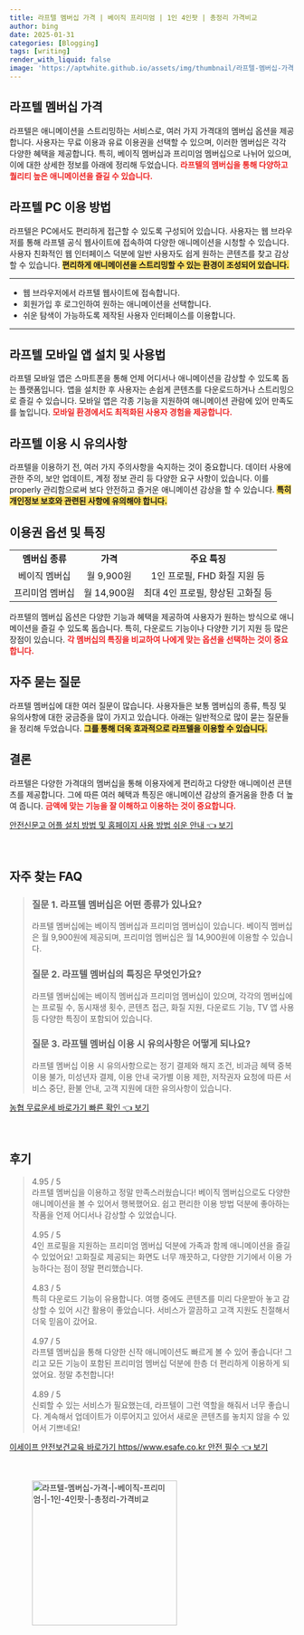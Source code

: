 ```yaml
---
title: 라프텔 멤버십 가격 | 베이직 프리미엄 | 1인 4인팟 | 총정리 가격비교
author: bing
date: 2025-01-31
categories: [Blogging]
tags: [writing]
render_with_liquid: false
image: 'https://aptwhite.github.io/assets/img/thumbnail/라프텔-멤버십-가격-|-베이직-프리미엄-|-1인-4인팟-|-총정리-가격비교.webp'
---
```



<h2 id='라프텔_멤버십_가격'>라프텔 멤버십 가격</h2>

<p>라프텔은 애니메이션을 스트리밍하는 서비스로, 여러 가지 가격대의 멤버십 옵션을 제공합니다. 사용자는 무료 이용과 유료 이용권을 선택할 수 있으며, 이러한 멤버십은 각각 다양한 혜택을 제공합니다. 특히, 베이직 멤버십과 프리미엄 멤버십으로 나뉘어 있으며, 이에 대한 상세한 정보를 아래에 정리해 두었습니다. <b><span style="color: #ee2323;">라프텔의 멤버십을 통해 다양하고 퀄리티 높은 애니메이션을 즐길 수 있습니다.</span></b></p>

<h2 id='라프텔_PC_이용_방법'>라프텔 PC 이용 방법</h2>

<p>라프텔은 PC에서도 편리하게 접근할 수 있도록 구성되어 있습니다. 사용자는 웹 브라우저를 통해 라프텔 공식 웹사이트에 접속하여 다양한 애니메이션을 시청할 수 있습니다. 사용자 친화적인 웹 인터페이스 덕분에 일반 사용자도 쉽게 원하는 콘텐츠를 찾고 감상할 수 있습니다. <b><span style="background-color: #ffe066;">편리하게 애니메이션을 스트리밍할 수 있는 환경이 조성되어 있습니다.</span></b></p>

<hr />

<ul>
    <li>웹 브라우저에서 라프텔 웹사이트에 접속합니다.</li>
    <li>회원가입 후 로그인하여 원하는 애니메이션을 선택합니다.</li>
    <li>쉬운 탐색이 가능하도록 제작된 사용자 인터페이스를 이용합니다.</li>
</ul>

<hr />

<h2 id='모바일_앱_설치_및_사용법'>라프텔 모바일 앱 설치 및 사용법</h2>

<p>라프텔 모바일 앱은 스마트폰을 통해 언제 어디서나 애니메이션을 감상할 수 있도록 돕는 플랫폼입니다. 앱을 설치한 후 사용자는 손쉽게 콘텐츠를 다운로드하거나 스트리밍으로 즐길 수 있습니다. 모바일 앱은 각종 기능을 지원하여 애니메이션 관람에 있어 만족도를 높입니다. <b><span style="color: #ee2323;">모바일 환경에서도 최적화된 사용자 경험을 제공합니다.</span></b></p>

<h2 id='이용_시_유의사항'>라프텔 이용 시 유의사항</h2>

<p>라프텔을 이용하기 전, 여러 가지 주의사항을 숙지하는 것이 중요합니다. 데이터 사용에 관한 주의, 보안 업데이트, 계정 정보 관리 등 다양한 요구 사항이 있습니다. 이를 properly 관리함으로써 보다 안전하고 즐거운 애니메이션 감상을 할 수 있습니다. <b><span style="background-color: #ffe066;">특히 개인정보 보호와 관련된 사항에 유의해야 합니다.</span></b></p>

<h2 id='이용권_옵션_및_특징'>이용권 옵션 및 특징</h2>

<table>
    <tr>
        <td style="text-align: center; height: 17px;"><b>멤버십 종류</b></td>
        <td style="text-align: center; height: 17px;"><b>가격</b></td>
        <td style="text-align: center; height: 17px;"><b>주요 특징</b></td>
    </tr>
    <tr>
        <td style="text-align: center; height: 17px;">베이직 멤버십</td>
        <td style="text-align: center; height: 17px;">월 9,900원</td>
        <td style="text-align: center; height: 17px;">1인 프로필, FHD 화질 지원 등</td>
    </tr>
    <tr>
        <td style="text-align: center; height: 17px;">프리미엄 멤버십</td>
        <td style="text-align: center; height: 17px;">월 14,900원</td>
        <td style="text-align: center; height: 17px;">최대 4인 프로필, 향상된 고화질 등</td>
    </tr>
</table>

<p>라프텔의 멤버십 옵션은 다양한 기능과 혜택을 제공하여 사용자가 원하는 방식으로 애니메이션을 즐길 수 있도록 돕습니다. 특히, 다운로드 기능이나 다양한 기기 지원 등 많은 장점이 있습니다. <b><span style="color: #ee2323;">각 멤버십의 특징을 비교하여 나에게 맞는 옵션을 선택하는 것이 중요합니다.</span></b></p>

<h2 id='자주_묻는_질문'>자주 묻는 질문</h2>

<p>라프텔 멤버십에 대한 여러 질문이 많습니다. 사용자들은 보통 멤버십의 종류, 특징 및 유의사항에 대한 궁금증을 많이 가지고 있습니다. 아래는 일반적으로 많이 묻는 질문들을 정리해 두었습니다. <b><span style="background-color: #ffe066;">그를 통해 더욱 효과적으로 라프텔을 이용할 수 있습니다.</span></b></p>

<h2 id='결론'>결론</h2>

<p>라프텔은 다양한 가격대의 멤버십을 통해 이용자에게 편리하고 다양한 애니메이션 콘텐츠를 제공합니다. 그에 따른 여러 혜택과 특징은 애니메이션 감상의 즐거움을 한층 더 높여 줍니다. <b><span style="color: #ee2323;">금액에 맞는 기능을 잘 이해하고 이용하는 것이 중요합니다.</span></b></p>


<p><a class="click-button" title="안전신문고 어플 설치 방법 및 홈페이지 사용 방법 쉬운 안내" href="https://aptwhite.github.io/posts/%EC%95%88%EC%A0%84%EC%8B%A0%EB%AC%B8%EA%B3%A0-%EC%96%B4%ED%94%8C-%EC%84%A4%EC%B9%98-%EB%B0%A9%EB%B2%95-%EB%B0%8F-%ED%99%88%ED%8E%98%EC%9D%B4%EC%A7%80-%EC%82%AC%EC%9A%A9-%EB%B0%A9%EB%B2%95-%EC%89%AC%EC%9A%B4-%EC%95%88%EB%82%B4/" rel="dofollow">안전신문고 어플 설치 방법 및 홈페이지 사용 방법 쉬운 안내 👈 보기</a></p><br>
<h2 id='자주_찾는_FAQ'>자주 찾는 FAQ</h2>
<div itemscope="" itemtype="https://schema.org/FAQPage">
<blockquote>
<div itemscope="" itemprop="mainEntity" itemtype="https://schema.org/Question">
<h3 itemprop="name">질문 1. 라프텔 멤버십은 어떤 종류가 있나요?</h3>
<div itemscope="" itemprop="acceptedAnswer" itemtype="https://schema.org/Answer">
<span itemprop="text">
<p>라프텔 멤버십에는 베이직 멤버십과 프리미엄 멤버십이 있습니다. 베이직 멤버십은 월 9,900원에 제공되며, 프리미엄 멤버십은 월 14,900원에 이용할 수 있습니다.</p>
</span>
</div>
</div>
<div itemscope="" itemprop="mainEntity" itemtype="https://schema.org/Question">
<h3 itemprop="name">질문 2. 라프텔 멤버십의 특징은 무엇인가요?</h3>
<div itemscope="" itemprop="acceptedAnswer" itemtype="https://schema.org/Answer">
<span itemprop="text">
<p>라프텔 멤버십에는 베이직 멤버십과 프리미엄 멤버십이 있으며, 각각의 멤버십에는 프로필 수, 동시재생 횟수, 콘텐츠 접근, 화질 지원, 다운로드 기능, TV 앱 사용 등 다양한 특징이 포함되어 있습니다.</p>
</span>
</div>
</div>
<div itemscope="" itemprop="mainEntity" itemtype="https://schema.org/Question">
<h3 itemprop="name">질문 3. 라프텔 멤버십 이용 시 유의사항은 어떻게 되나요?</h3>
<div itemscope="" itemprop="acceptedAnswer" itemtype="https://schema.org/Answer">
<span itemprop="text">
<p>라프텔 멤버십 이용 시 유의사항으로는 정기 결제와 해지 조건, 비과금 혜택 중복 이용 불가, 미성년자 결제, 이용 안내 국가별 이용 제한, 저작권자 요청에 따른 서비스 중단, 환불 안내, 고객 지원에 대한 유의사항이 있습니다.</p>
</span>
</div>
</div>
</blockquote>
</div>
<p><a class="click-button" title="농협 무료운세 바로가기 빠른 확인" href="https://aptwhite.github.io/posts/%EB%86%8D%ED%98%91-%EB%AC%B4%EB%A3%8C%EC%9A%B4%EC%84%B8-%EB%B0%94%EB%A1%9C%EA%B0%80%EA%B8%B0-%EB%B9%A0%EB%A5%B8-%ED%99%95%EC%9D%B8/" rel="dofollow">농협 무료운세 바로가기 빠른 확인 👈 보기</a></p><br>
<h2 id='후기'>후기</h2>
<div itemscope itemtype="https://schema.org/Product">
  <blockquote>
  <div itemprop="review" itemscope itemtype="https://schema.org/Review">
      <div itemprop="reviewRating" itemscope itemtype="https://schema.org/Rating"> <span itemprop="ratingValue">4.95</span> / <span itemprop="bestRating">5</span> </div>
      <span itemprop="reviewBody">라프텔 멤버십을 이용하고 정말 만족스러웠습니다! 베이직 멤버십으로도 다양한 애니메이션을 볼 수 있어서 행복했어요. 쉽고 편리한 이용 방법 덕분에 좋아하는 작품을 언제 어디서나 감상할 수 있었습니다.</span>
  </div>
  <br>
  <div itemprop="review" itemscope itemtype="https://schema.org/Review">
      <div itemprop="reviewRating" itemscope itemtype="https://schema.org/Rating"> <span itemprop="ratingValue">4.95</span> / <span itemprop="bestRating">5</span> </div>
      <span itemprop="reviewBody">4인 프로필을 지원하는 프리미엄 멤버십 덕분에 가족과 함께 애니메이션을 즐길 수 있었어요! 고화질로 제공되는 화면도 너무 깨끗하고, 다양한 기기에서 이용 가능하다는 점이 정말 편리했습니다.</span>
  </div>
  <br>
  <div itemprop="review" itemscope itemtype="https://schema.org/Review">
      <div itemprop="reviewRating" itemscope itemtype="https://schema.org/Rating"> <span itemprop="ratingValue">4.83</span> / <span itemprop="bestRating">5</span> </div>
      <span itemprop="reviewBody">특히 다운로드 기능이 유용합니다. 여행 중에도 콘텐츠를 미리 다운받아 놓고 감상할 수 있어 시간 활용이 좋았습니다. 서비스가 깔끔하고 고객 지원도 친절해서 더욱 믿음이 갔어요.</span>
  </div>
  <br>
  <div itemprop="review" itemscope itemtype="https://schema.org/Review">
      <div itemprop="reviewRating" itemscope itemtype="https://schema.org/Rating"> <span itemprop="ratingValue">4.97</span> / <span itemprop="bestRating">5</span> </div>
      <span itemprop="reviewBody">라프텔 멤버십을 통해 다양한 신작 애니메이션도 빠르게 볼 수 있어 좋습니다! 그리고 모든 기능이 포함된 프리미엄 멤버십 덕분에 한층 더 편리하게 이용하게 되었어요. 정말 추천합니다!</span>
  </div>
  <br>
  <div itemprop="review" itemscope itemtype="https://schema.org/Review">
      <div itemprop="reviewRating" itemscope itemtype="https://schema.org/Rating"> <span itemprop="ratingValue">4.89</span> / <span itemprop="bestRating">5</span> </div>
      <span itemprop="reviewBody">신뢰할 수 있는 서비스가 필요했는데, 라프텔이 그런 역할을 해줘서 너무 좋습니다. 계속해서 업데이트가 이루어지고 있어서 새로운 콘텐츠를 놓치지 않을 수 있어서 기쁘네요!</span>
  </div>
  </blockquote>
</div>
<p><a class="click-button" title="이세이프 안전보건교육 바로가기 https//www.esafe.co.kr 안전 필수" href="https://aptwhite.github.io/posts/%EC%9D%B4%EC%84%B8%EC%9D%B4%ED%94%84-%EC%95%88%EC%A0%84%EB%B3%B4%EA%B1%B4%EA%B5%90%EC%9C%A1-%EB%B0%94%EB%A1%9C%EA%B0%80%EA%B8%B0-httpswww.esafe.co.kr-%EC%95%88%EC%A0%84-%ED%95%84%EC%88%98/" rel="dofollow">이세이프 안전보건교육 바로가기 https//www.esafe.co.kr 안전 필수 👈 보기</a></p><br>
<figure class="image"><img src="https://aptwhite.github.io/assets/img/thumbnail/라프텔-멤버십-가격-|-베이직-프리미엄-|-1인-4인팟-|-총정리-가격비교.webp" alt="라프텔-멤버십-가격-|-베이직-프리미엄-|-1인-4인팟-|-총정리-가격비교" width="256" height="256"></figure>